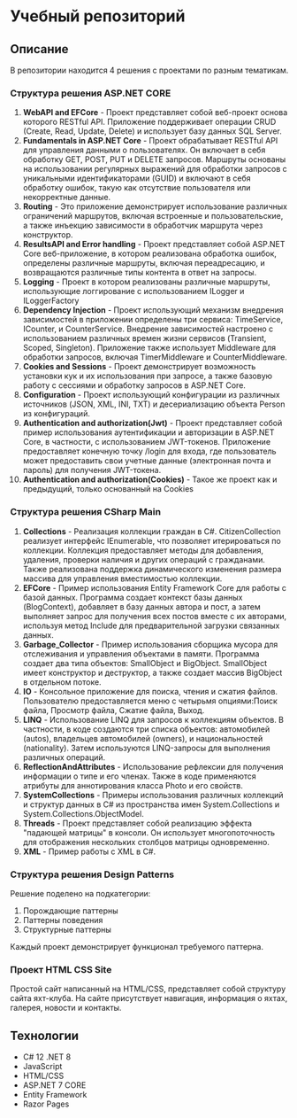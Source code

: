 # Учебный репозиторий

## Описание

В репозитории находится 4 решения с проектами по разным тематикам.


### Структура решения ASP.NET CORE

1. **WebAPI and EFCore** - Проект представляет собой веб-проект основа которого RESTful API. Приложение поддерживает операции CRUD (Create, Read, Update, Delete) и использует базу данных SQL Server.
2. **Fundamentals in ASP.NET Core** - Проект обрабатывает RESTful API для управления данными о пользователях. Он включает в себя обработку GET, POST, PUT и DELETE запросов. Маршруты основаны на использовании регулярных выражений для обработки запросов с уникальными идентификаторами (GUID) и включают в себя обработку ошибок, такую как отсутствие пользователя или некорректные данные.
3. **Routing** - Это приложение демонстрирует использование различных ограничений маршрутов, включая встроенные и пользовательские, а также инъекцию зависимости в обработчик маршрута через конструктор.
4. **ResultsAPI and Error handling** - Проект представляет собой ASP.NET Core веб-приложение, в котором реализована обработка ошибок, определены различные маршруты, включая переадресацию, и возвращаются различные типы контента в ответ на запросы. 
5. **Logging** - Проект в котором реализованы различные маршруты, использующие логгирование с использованием ILogger и ILoggerFactory
6. **Dependency Injection** - Проект использующий механизм внедрения зависимостей в приложении определены три сервиса: TimeService, ICounter, и CounterService. Внедрение зависимостей настроено с использованием различных времен жизни сервисов (Transient, Scoped, Singleton). Приложение также использует Middleware для обработки запросов, включая TimerMiddleware и CounterMiddleware.
7. **Cookies and Sessions** - Проект демонстрирует возможность установки кук и их использования при запросе, а также базовую работу с сессиями и обработку запросов в ASP.NET Core.
8. **Configuration** - Проект использующий конфигурации из различных источников (JSON, XML, INI, TXT) и десериализацию объекта Person из конфигураций.
9. **Authentication and authorization(Jwt)** - Проект представляет собой пример использования аутентификации и авторизации в ASP.NET Core, в частности, с использованием JWT-токенов. Приложение предоставляет конечную точку /login для входа, где пользователь может предоставить свои учетные данные (электронная почта и пароль) для получения JWT-токена.
10. **Authentication and authorization(Cookies)** - Такое же проект как и предыдущий, только основанный на Cookies

### Структура решения CSharp Main

1. **Collections** - Реализация коллекции граждан в C#. CitizenCollection реализует интерфейс IEnumerable, что позволяет итерироваться по коллекции. Коллекция предоставляет методы для добавления, удаления, проверки наличия и других операций с гражданами. Также реализована поддержка динамического изменения размера массива для управления вместимостью коллекции.
2. **EFCore** - Пример использования Entity Framework Core для работы с базой данных. Программа создает контекст базы данных (BlogContext), добавляет в базу данных автора и пост, а затем выполняет запрос для получения всех постов вместе с их авторами, используя метод Include для предварительной загрузки связанных данных. 
3. **Garbage_Collector** - Пример использования сборщика мусора для отслеживания и управления объектами в памяти. Программа создает два типа объектов: SmallObject и BigObject. SmallObject имеет конструктор и деструктор, а также создает массив BigObject в отдельном потоке.
4. **IO** - Консольное приложение для поиска, чтения и сжатия файлов. Пользователю предоставляется меню с четырьмя опциями:Поиск файла, Просмотр файла, Сжатие файла, Выход.
5. **LINQ** - Использование LINQ для запросов к коллекциям объектов. В частности, в коде создаются три списка объектов: автомобилей (autos), владельцев автомобилей (owners), и национальностей (nationality). Затем используются LINQ-запросы для выполнения различных операций.
6. **ReflectionAndAttributes** - Использование рефлексии для получения информации о типе и его членах. Также в коде применяются атрибуты для аннотирования класса Photo и его свойств.
7. **SystemCollections** - Примеры использования различных коллекций и структур данных в C# из пространства имен System.Collections и System.Collections.ObjectModel.
8. **Threads** - Проект представляет собой реализацию эффекта "падающей матрицы" в консоли. Он использует многопоточность для отображения нескольких столбцов матрицы одновременно. 
9. **XML** - Пример работы с XML в C#.

### Структура решения Design Patterns

Решение поделено на подкатегории: 
1. Порождающие паттерны
2. Паттерны поведения
3. Структурные паттерны

Каждый проект демонстрирует функционал требуемого паттерна.

### Проект HTML CSS Site
Простой сайт написанный на HTML/CSS, представляет собой структуру сайта яхт-клуба. На сайте присутствует навигация, информация о яхтах, галерея, новости и контакты. 

## Технологии

- C# 12 .NET 8
- JavaScript
- HTML/CSS
- ASP.NET 7 CORE
- Entity Framework
- Razor Pages
